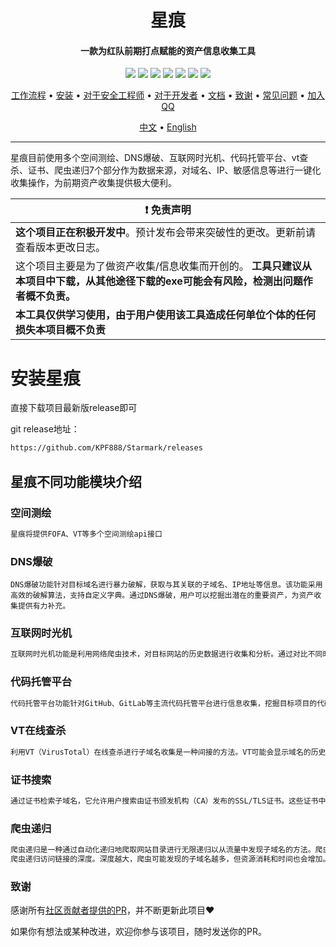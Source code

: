 <h1 align="center">星痕</h4>

<h4 align="center">一款为红队前期打点赋能的资产信息收集工具</h4>

<p align="center">
  <!-- Node版本 -->
  <img src="https://img.shields.io/badge/Node-v20.10.0-blue"/>
  <img src="https://img.shields.io/badge/Electron-v32.0.0-blue"/>
  <!-- 下载量 -->
  <a href="https://github.com/KPF888/Starmark/releases">
    <img src="https://img.shields.io/badge/%E4%B8%8B%E8%BD%BD%E9%87%8F-88-green"/></a>
  <!-- 贡献者 -->
  <a href="https://github.com/KPF888/Starmark/graphs/contributors">
    <img src="https://img.shields.io/badge/%E8%B4%A1%E7%8C%AE%E8%80%85-2-green"/></a>
  <!-- 内测版本 -->
  <a href="https://github.com/KPF888/Starmark/releases">
    <img src="https://img.shields.io/badge/%E5%8F%91%E8%A1%8C%E7%89%88%E6%9C%AC-v0.0.1-blue"/></a>
  <!-- 问题数量 -->
  <a href="https://github.com/KPF888/Starmark/issues">
    <img src="https://img.shields.io/badge/issue-0-yellow"/></a>
  <!-- 官方群组 -->
  <a href="https://qm.qq.com/q/cHYSFTF4UU">
    <img src="https://img.shields.io/badge/QQ%E7%BE%A4-805411168-yellow"/></a>
</p>

<p align="center">
  <a href="#工作流程">工作流程</a> •
  <a href="#安装Starmark">安装</a> •
  <a href="#对于安全工程师">对于安全工程师</a> •
  <a href="#对于开发和组织">对于开发者</a> •
  <a href="https://github.com/KPF888/Starmark/blob/dist/README.md">文档</a> •
  <a href="#致谢">致谢</a> •
  <a href="">常见问题</a> •
  <a href="https://qm.qq.com/q/cHYSFTF4UU">加入QQ</a>
</p>

<p align="center">
  <a href="https://github.com/KPF888/Starmark/blob/dist/README.md">中文</a> •
  <a href="https://github.com/KPF888/Starmark/blob/dist/README_EN.md">English</a>
</p>

---

星痕目前使用多个空间测绘、DNS爆破、互联网时光机、代码托管平台、vt查杀、证书、爬虫递归7个部分作为数据来源，对域名、IP、敏感信息等进行一键化收集操作，为前期资产收集提供极大便利。

| :exclamation: **免责声明**                                                                                                              |
| --------------------------------------------------------------------------------------------------------------------------------------- |
| **这个项目正在积极开发中**。预计发布会带来突破性的更改。更新前请查看版本更改日志。                                                      |
| 这个项目主要是为了做资产收集/信息收集而开创的。 **工具只建议从本项目中下载，从其他途径下载的exe可能会有风险，检测出问题作者概不负责。** |
| **本工具仅供学习使用，由于用户使用该工具造成任何单位个体的任何损失本项目概不负责**                                                      |

# 安装星痕

直接下载项目最新版release即可

git release地址：

```sh
https://github.com/KPF888/Starmark/releases
```

## 星痕不同功能模块介绍

### 空间测绘

```sh
星痕将提供FOFA、VT等多个空间测绘api接口
```

### DNS爆破

```console
DNS爆破功能针对目标域名进行暴力破解，获取与其关联的子域名、IP地址等信息。该功能采用高效的破解算法，支持自定义字典。通过DNS爆破，用户可以挖掘出潜在的重要资产，为资产收集提供有力补充。
```

### 互联网时光机

```sh
互联网时光机功能是利用网络爬虫技术，对目标网站的历史数据进行收集和分析。通过对比不同时间点的数据，用户可以了解目标网站的发展轨迹，发现潜在的安全问题。此外，互联网时光机还能帮助用户挖掘出已删除的敏感信息，提高信息收集的全面性。
```

### 代码托管平台

```sh
代码托管平台功能针对GitHub、GitLab等主流代码托管平台进行信息收集，挖掘目标项目的代码、提交记录、分支、标签等敏感信息。通过分析这些信息，用户可以发现项目中的潜在漏洞，为后续的漏洞挖掘和利用提供依据。
```

### VT在线查杀

```sh
利用VT（VirusTotal）在线查杀进行子域名收集是一种间接的方法。VT可能会显示域名的历史记录，包括曾经解析到的IP地址和与之关联的子域名，这些历史记录可能包含不再活跃但曾经存在的子域名。
```

### 证书搜索

```sh
通过证书检索子域名，它允许用户搜索由证书颁发机构（CA）发布的SSL/TLS证书。这些证书中包含了域名信息，包括主域名和子域名。这些证书历史记录可能包含不再活跃但曾经存在的子域名。
```

### 爬虫递归

```sh
爬虫递归是一种通过自动化递归地爬取网站目录进行无限递归以从流量中发现子域名的方法。爬虫递归流量收集子域名有时会带来意想不到的惊喜。
爬虫递归访问链接的深度。深度越大，爬虫可能发现的子域名越多，但资源消耗和时间也会增加。当资源过多时，建议不超过3层，资源较少时可尝试5层。
```

### 致谢

感谢所有[社区贡献者提供的PR]()，并不断更新此项目:heart:

如果你有想法或某种改进，欢迎你参与该项目，随时发送你的PR。
